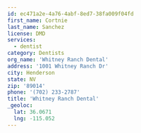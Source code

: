 ```yaml
---
id: ec471a2e-4a76-4abf-8ed7-38fa009f04fd
first_name: Cortnie
last_name: Sanchez
license: DMD
services:
  - dentist
category: Dentists
org_name: 'Whitney Ranch Dental'
address: '1001 Whitney Ranch Dr'
city: Henderson
state: NV
zip: '89014'
phone: '(702) 233-2787'
title: 'Whitney Ranch Dental'
_geoloc:
  lat: 36.0671
  lng: -115.052
---
```

